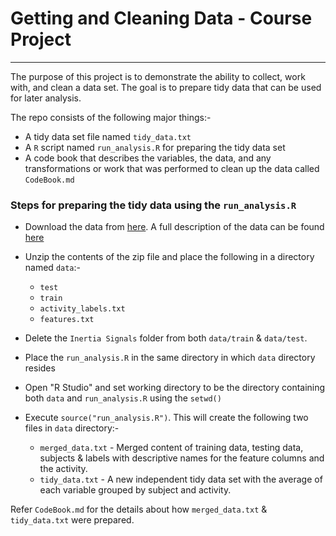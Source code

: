 # Getting and Cleaning Data - Course Project
-------------------

The purpose of this project is to demonstrate the ability to collect, work with, and clean a data set. The goal is to prepare tidy data that can be used for later analysis.

The repo consists of the following major things:-

* A tidy data set file named ```tidy_data.txt```
* A ```R``` script named ```run_analysis.R``` for preparing the tidy data set
* A code book that describes the variables, the data, and any transformations or work that was performed to clean up the data called ```CodeBook.md```


### Steps for preparing the tidy data using the ```run_analysis.R```

* Download the data from [here](https://d396qusza40orc.cloudfront.net/getdata%2Fprojectfiles%2FUCI%20HAR%20Dataset.zip ). A full description of the data can be found [here](http://archive.ics.uci.edu/ml/datasets/Human+Activity+Recognition+Using+Smartphones )

* Unzip the contents of the zip file and place the following in a directory named ```data```:-
	* ```test``` 
    * ```train``` 
    * ```activity_labels.txt```
    * ```features.txt```
	
* Delete the ```Inertia Signals``` folder from both ```data/train``` & ```data/test```.

* Place the ```run_analysis.R``` in the same directory in which ```data``` directory resides

* Open "R Studio" and set working directory to be the directory containing both ```data``` and ```run_analysis.R``` using the ```setwd()```

* Execute ```source("run_analysis.R")```. This will create the following two files in ```data``` directory:-
	* ```merged_data.txt``` - Merged content of training data, testing data, subjects & labels with descriptive names for the feature columns and the activity. 
    * ```tidy_data.txt``` -  A new independent tidy data set with the average of each variable grouped by subject and activity.
  
Refer ```CodeBook.md``` for the details about how ```merged_data.txt``` & ```tidy_data.txt``` were prepared.
